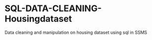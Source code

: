 # SQL-DATA-CLEANING-Housingdataset
Data cleaning and manipulation on housing dataset using sql in SSMS
